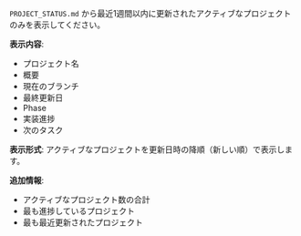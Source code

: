 `PROJECT_STATUS.md` から最近1週間以内に更新されたアクティブなプロジェクトのみを表示してください。

**表示内容**:
- プロジェクト名
- 概要
- 現在のブランチ
- 最終更新日
- Phase
- 実装進捗
- 次のタスク

**表示形式**:
アクティブなプロジェクトを更新日時の降順（新しい順）で表示します。

**追加情報**:
- アクティブなプロジェクト数の合計
- 最も進捗しているプロジェクト
- 最も最近更新されたプロジェクト
